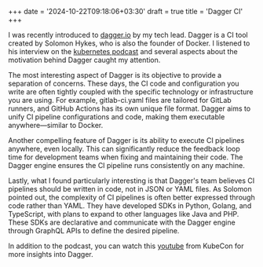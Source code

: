 +++
date = '2024-10-22T09:18:06+03:30'
draft = true
title = 'Dagger CI'
+++

I was recently introduced to [dagger.io](https://dagger.io/) by my tech lead. Dagger is a CI tool created by Solomon Hykes, who is also the founder of Docker. I listened to his interview on the [kubernetes podcast](https://kubernetespodcast.com/episode/236-dagger/) and several aspects about the motivation behind Dagger caught my attention.

The most interesting aspect of Dagger is its objective to provide a separation of concerns. These days, the CI code and configuration you write are often tightly coupled with the specific technology or infrastructure you are using. For example, gitlab-ci.yaml files are tailored for GitLab runners, and GitHub Actions has its own unique file format. Dagger aims to unify CI pipeline configurations and code, making them executable anywhere—similar to Docker.

Another compelling feature of Dagger is its ability to execute CI pipelines anywhere, even locally. This can significantly reduce the feedback loop time for development teams when fixing and maintaining their code. The Dagger engine ensures the CI pipeline runs consistently on any machine.

Lastly, what I found particularly interesting is that Dagger's team believes CI pipelines should be written in code, not in JSON or YAML files. As Solomon pointed out, the complexity of CI pipelines is often better expressed through code rather than YAML. They have developed SDKs in Python, Golang, and TypeScript, with plans to expand to other languages like Java and PHP. These SDKs are declarative and communicate with the Dagger engine through GraphQL APIs to define the desired pipeline.

In addition to the podcast, you can watch this [youtube](https://www.youtube.com/watch?v=S_Z4AHZlSUI) from KubeCon for more insights into Dagger.
